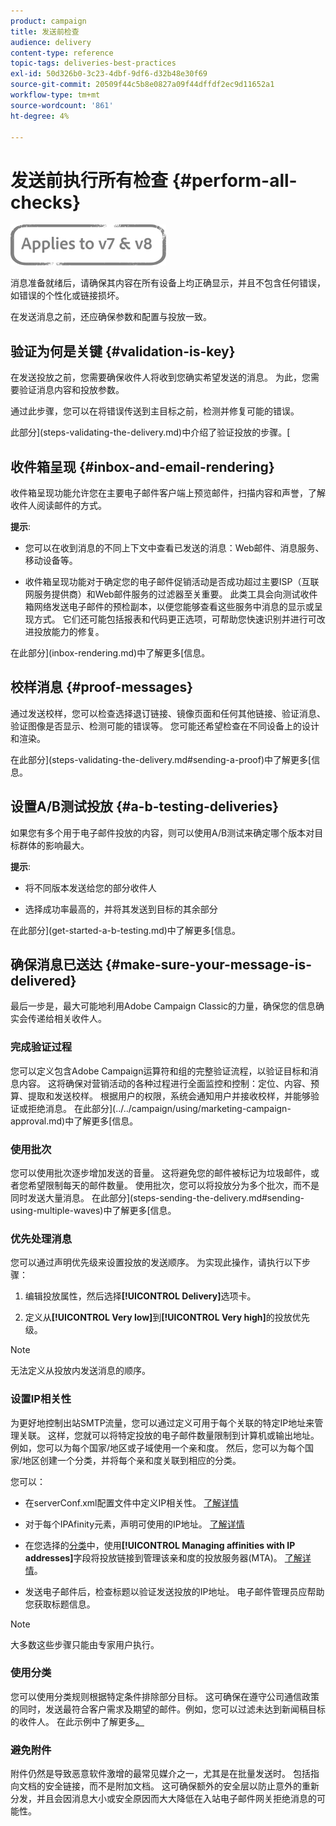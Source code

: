 ```yaml
---
product: campaign
title: 发送前检查
audience: delivery
content-type: reference
topic-tags: deliveries-best-practices
exl-id: 50d326b0-3c23-4dbf-9df6-d32b48e30f69
source-git-commit: 20509f44c5b8e0827a09f44dffdf2ec9d11652a1
workflow-type: tm+mt
source-wordcount: '861'
ht-degree: 4%

---
```


# 发送前执行所有检查 {#perform-all-checks}

![](../../assets/common.svg)

消息准备就绪后，请确保其内容在所有设备上均正确显示，并且不包含任何错误，如错误的个性化或链接损坏。

在发送消息之前，还应确保参数和配置与投放一致。

## 验证为何是关键 {#validation-is-key}

在发送投放之前，您需要确保收件人将收到您确实希望发送的消息。 为此，您需要验证消息内容和投放参数。

通过此步骤，您可以在将错误传送到主目标之前，检测并修复可能的错误。

此部分](steps-validating-the-delivery.md)中介绍了验证投放的步骤。[

## 收件箱呈现 {#inbox-and-email-rendering}

收件箱呈现功能允许您在主要电子邮件客户端上预览邮件，扫描内容和声誉，了解收件人阅读邮件的方式。

**提示**:

* 您可以在收到消息的不同上下文中查看已发送的消息：Web邮件、消息服务、移动设备等。

* 收件箱呈现功能对于确定您的电子邮件促销活动是否成功超过主要ISP（互联网服务提供商）和Web邮件服务的过滤器至关重要。 此类工具会向测试收件箱网络发送电子邮件的预检副本，以便您能够查看这些服务中消息的显示或呈现方式。 它们还可能包括报表和代码更正选项，可帮助您快速识别并进行可改进投放能力的修复。

在此部分](inbox-rendering.md)中了解更多[信息。

## 校样消息 {#proof-messages}

通过发送校样，您可以检查选择退订链接、镜像页面和任何其他链接、验证消息、验证图像是否显示、检测可能的错误等。 您可能还希望检查在不同设备上的设计和渲染。

在此部分](steps-validating-the-delivery.md#sending-a-proof)中了解更多[信息。

## 设置A/B测试投放 {#a-b-testing-deliveries}

如果您有多个用于电子邮件投放的内容，则可以使用A/B测试来确定哪个版本对目标群体的影响最大。

**提示**:

* 将不同版本发送给您的部分收件人

* 选择成功率最高的，并将其发送到目标的其余部分

在此部分](get-started-a-b-testing.md)中了解更多[信息。

## 确保消息已送达 {#make-sure-your-message-is-delivered}

最后一步是，最大可能地利用Adobe Campaign Classic的力量，确保您的信息确实会传递给相关收件人。

### 完成验证过程

您可以定义包含Adobe Campaign运算符和组的完整验证流程，以验证目标和消息内容。 这将确保对营销活动的各种过程进行全面监控和控制：定位、内容、预算、提取和发送校样。 根据用户的权限，系统会通知用户并接收校样，并能够验证或拒绝消息。 在此部分](../../campaign/using/marketing-campaign-approval.md)中了解更多[信息。

### 使用批次

您可以使用批次逐步增加发送的音量。 这将避免您的邮件被标记为垃圾邮件，或者您希望限制每天的邮件数量。 使用批次，您可以将投放分为多个批次，而不是同时发送大量消息。 在此部分](steps-sending-the-delivery.md#sending-using-multiple-waves)中了解更多[信息。

### 优先处理消息

您可以通过声明优先级来设置投放的发送顺序。 为实现此操作，请执行以下步骤：

1. 编辑投放属性，然后选择&#x200B;**[!UICONTROL Delivery]**&#x200B;选项卡。

1. 定义从&#x200B;**[!UICONTROL Very low]**&#x200B;到&#x200B;**[!UICONTROL Very high]**&#x200B;的投放优先级。

>[!NOTE]
>
>无法定义从投放内发送消息的顺序。

### 设置IP相关性

为更好地控制出站SMTP流量，您可以通过定义可用于每个关联的特定IP地址来管理关联。 这样，您就可以将特定投放的电子邮件数量限制到计算机或输出地址。 例如，您可以为每个国家/地区或子域使用一个亲和度。 然后，您可以为每个国家/地区创建一个分类，并将每个亲和度关联到相应的分类。

您可以：

* 在serverConf.xml配置文件中定义IP相关性。 [了解详情](../../installation/using/configuring-campaign-server.md#managing-outbound-smtp-traffic-with-affinities)

* 对于每个IPAfinity元素，声明可使用的IP地址。 [了解详情](../../installation/using/email-deliverability.md#list-of-ip-addresses-to-use)

* 在您选择的[分类](../../campaign-opt/using/about-campaign-typologies.md)中，使用&#x200B;**[!UICONTROL Managing affinities with IP addresses]**&#x200B;字段将投放链接到管理该亲和度的投放服务器(MTA)。 [了解详情](../../campaign-opt/using/applying-rules.md#control-outgoing-smtp-traffic)。

* 发送电子邮件后，检查标题以验证发送投放的IP地址。 电子邮件管理员应帮助您获取标题信息。

>[!NOTE]
>
>大多数这些步骤只能由专家用户执行。

### 使用分类

您可以使用分类规则根据特定条件排除部分目标。 这可确保在遵守公司通信政策的同时，发送最符合客户需求及期望的邮件。例如，您可以过滤未达到新闻稿目标的收件人。 在此示例中了解更多[。](../../campaign-opt/using/filtering-rules.md)

### 避免附件

附件仍然是导致恶意软件激增的最常见媒介之一，尤其是在批量发送时。 包括指向文档的安全链接，而不是附加文档。 这可确保额外的安全层以防止意外的重新分发，并且会因消息大小或安全原因而大大降低在入站电子邮件网关拒绝消息的可能性。

